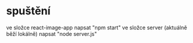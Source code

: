 # spuštění

ve složce react-image-app napsat "npm start"
ve složce server (aktuálně běží lokálně) napsat "node server.js"